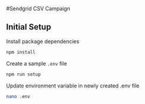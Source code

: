 #Sendgrid CSV Campaign


## Initial Setup

Install package dependencies

```bash 
npm install
```

Create a sample `.env` file

```bash 
npm run setup
```

Update environment variable in newly created .env file 

```bash
nano .env
```